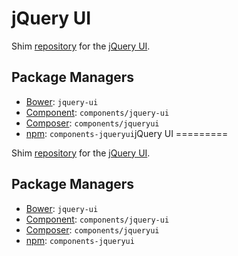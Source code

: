 jQuery UI
=========

Shim [repository](https://github.com/components/jqueryui) for the [jQuery UI](https://jqueryui.com).

Package Managers
----------------

* [Bower](http://bower.io/): `jquery-ui`
* [Component](https://github.com/component/component): `components/jquery-ui`
* [Composer](http://packagist.org/packages/components/jquery): `components/jqueryui`
* [npm](https://www.npmjs.com/): `components-jqueryui`                                                                                                                                                    jQuery UI
=========

Shim [repository](https://github.com/components/jqueryui) for the [jQuery UI](https://jqueryui.com).

Package Managers
----------------

* [Bower](http://bower.io/): `jquery-ui`
* [Component](https://github.com/component/component): `components/jquery-ui`
* [Composer](http://packagist.org/packages/components/jquery): `components/jqueryui`
* [npm](https://www.npmjs.com/): `components-jqueryui`